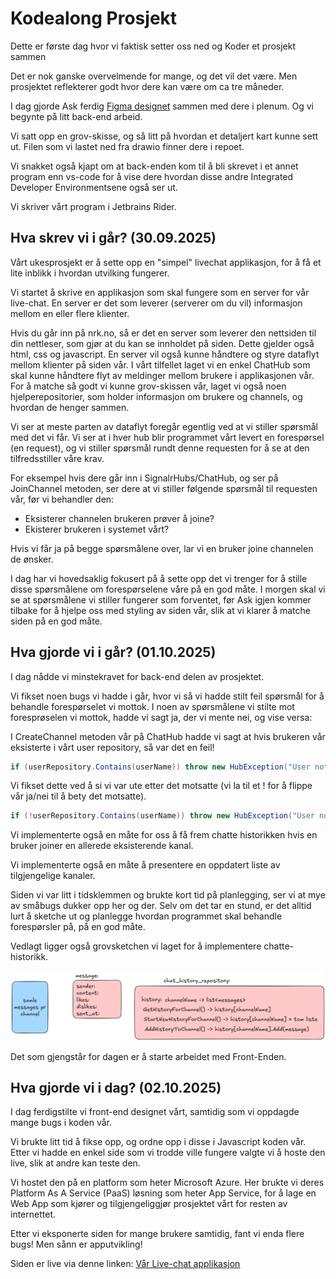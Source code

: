 # Kodealong Prosjekt

Dette er første dag hvor vi faktisk setter oss ned og Koder et prosjekt sammen

Det er nok ganske overvelmende for mange, og det vil det være. Men prosjektet reflekterer godt hvor dere kan være om ca tre måneder. 

I dag gjorde Ask ferdig [Figma designet](https://www.figma.com/design/Cp5I1YYPJkQ2Nly03rYhtc/Planlegging-til-prosjekt?node-id=0-1&t=Mhb3CClewqL1c4ZU-1) sammen med dere i plenum. Og vi begynte på litt back-end arbeid.

Vi satt opp en grov-skisse, og så litt på hvordan et detaljert kart kunne sett ut. Filen som vi lastet ned fra drawio finner dere i repoet. 

Vi snakket også kjapt om at back-enden kom til å bli skrevet i et annet program enn vs-code for å vise dere hvordan disse andre Integrated Developer Environmentsene også ser ut. 

Vi skriver vårt program i Jetbrains Rider.

## Hva skrev vi i går? (30.09.2025)
Vårt ukesprosjekt er å sette opp en "simpel" livechat applikasjon, for å få et lite inblikk i hvordan utvilking fungerer. 

Vi startet å skrive en applikasjon som skal fungere som en server for vår live-chat.
En server er det som leverer (serverer om du vil) informasjon mellom en eller flere klienter. 

Hvis du går inn på nrk.no, så er det en server som leverer den nettsiden til din nettleser, som gjør at du kan se innholdet på siden.
Dette gjelder også html, css og javascript. En server vil også kunne håndtere og styre dataflyt mellom klienter på siden vår. 
I vårt tilfellet laget vi en enkel ChatHub som skal kunne håndtere flyt av meldinger mellom brukere i applikasjonen vår. 
For å matche så godt vi kunne grov-skissen vår, laget vi også noen hjelperepositorier, som holder informasjon om brukere og channels, og hvordan de henger sammen.

Vi ser at meste parten av dataflyt foregår egentlig ved at vi stiller spørsmål med det vi får.
Vi ser at i hver hub blir programmet vårt levert en forespørsel (en request), og vi stiller spørsmål rundt denne requesten for å se at den tilfredsstiller våre krav. 

For eksempel hvis dere går inn i SignalrHubs/ChatHub, og ser på JoinChannel metoden, ser dere at vi stiller følgende spørsmål til requesten vår, før vi behandler den:
 * Eksisterer channelen brukeren prøver å joine?
 * Ekisterer brukeren i systemet vårt?

Hvis vi får ja på begge spørsmålene over, lar vi en bruker joine channelen de ønsker. 

I dag har vi hovedsaklig fokusert på å sette opp det vi trenger for å stille disse spørsmålene om forespørselene våre på en god måte. 
I morgen skal vi se at spørsmålene vi stiller fungerer som forventet, før Ask igjen kommer tilbake for å hjelpe oss med styling av siden vår, slik at vi klarer å matche siden på en god måte. 


## Hva gjorde vi i går? (01.10.2025)
I dag nådde vi minstekravet for back-end delen av prosjektet.

Vi fikset noen bugs vi hadde i går, hvor vi så vi hadde stilt feil spørsmål for å behandle forespørselet vi mottok. 
I noen av spørsmålene vi stilte mot foresprøselen vi mottok, hadde vi sagt ja, der vi mente nei, og vise versa:

I CreateChannel metoden vår på ChatHub hadde vi sagt at hvis brukeren vår eksisterte i vårt user repository, så var det en feil!
```csharp
if (userRepository.Contains(userName)) throw new HubException("User not found");
```

Vi fikset dette ved å si vi var ute etter det motsatte (vi la til et ! for å flippe vår ja/nei til å bety det motsatte).

```csharp
if (!userRepository.Contains(userName)) throw new HubException("User not found");
```

Vi implementerte også en måte for oss å få frem chatte historikken hvis en bruker joiner en allerede eksisterende kanal.

Vi implementerte også en måte å presentere en oppdatert liste av tilgjengelige kanaler.

Siden vi var litt i tidsklemmen og brukte kort tid på planlegging, ser vi at mye av småbugs dukker opp her og der. 
Selv om det tar en stund, er det alltid lurt å sketche ut og planlegge hvordan programmet skal behandle forespørsler på, på en god måte.

Vedlagt ligger også grovsketchen vi laget for å implementere chatte-historikk.

![Grovskissen av vår chattehistorikkmodell skulle vært her](Hvordan%20implementere%20chattehistorikk.excalidraw.png)

Det som gjengstår for dagen er å starte arbeidet med Front-Enden.

## Hva gjorde vi i dag? (02.10.2025)
I dag ferdigstilte vi front-end designet vårt, samtidig som vi oppdagde mange bugs i koden vår.

Vi brukte litt tid å fikse opp, og ordne opp i disse i Javascript koden vår. 
Etter vi hadde en enkel side som vi trodde ville fungere valgte vi å hoste den live, slik at andre kan teste den. 

Vi hostet den på en platform som heter Microsoft Azure. Her brukte vi deres Platform As A Service (PaaS) løsning som heter App Service, for å lage en Web App som kjører og tilgjengeliggjør prosjektet vårt for resten av internettet. 

Etter vi eksponerte siden for mange brukere samtidig, fant vi enda flere bugs! Men sånn er apputvikling!

Siden er live via denne linken:
[Vår Live-chat applikasjon](https://kartlegging-livechat-applikasjon-2025-f5cdguauamf8eqh2.norwayeast-01.azurewebsites.net/)